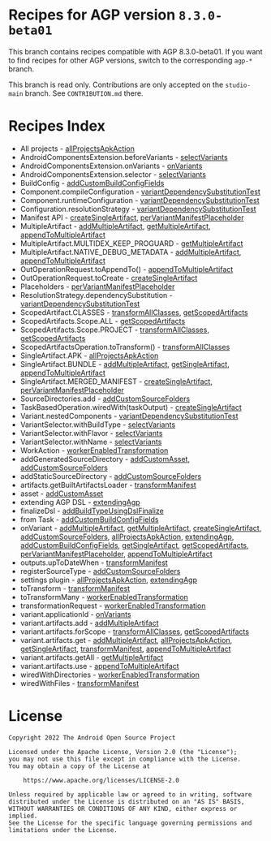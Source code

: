 # Recipes for AGP version `8.3.0-beta01`
This branch contains recipes compatible with AGP 8.3.0-beta01. If you want to find recipes
for other AGP versions, switch to the corresponding `agp-*` branch.

This branch is read only. Contributions are only accepted on the `studio-main` branch. See `CONTRIBUTION.md`
there.
# Recipes Index
* All projects - 
[allProjectsApkAction](allProjectsApkAction)
* AndroidComponentsExtension.beforeVariants - 
[selectVariants](selectVariants)
* AndroidComponentsExtension.onVariants - 
[onVariants](onVariants)
* AndroidComponentsExtension.selector - 
[selectVariants](selectVariants)
* BuildConfig - 
[addCustomBuildConfigFields](addCustomBuildConfigFields)
* Component.compileConfiguration - 
[variantDependencySubstitutionTest](variantDependencySubstitutionTest)
* Component.runtimeConfiguration - 
[variantDependencySubstitutionTest](variantDependencySubstitutionTest)
* Configuration.resolutionStrategy - 
[variantDependencySubstitutionTest](variantDependencySubstitutionTest)
* Manifest API - 
[createSingleArtifact](createSingleArtifact), [perVariantManifestPlaceholder](perVariantManifestPlaceholder)
* MultipleArtifact - 
[addMultipleArtifact](addMultipleArtifact), [getMultipleArtifact](getMultipleArtifact), [appendToMultipleArtifact](appendToMultipleArtifact)
* MultipleArtifact.MULTIDEX_KEEP_PROGUARD - 
[getMultipleArtifact](getMultipleArtifact)
* MultipleArtifact.NATIVE_DEBUG_METADATA - 
[addMultipleArtifact](addMultipleArtifact), [appendToMultipleArtifact](appendToMultipleArtifact)
* OutOperationRequest.toAppendTo() - 
[appendToMultipleArtifact](appendToMultipleArtifact)
* OutOperationRequest.toCreate - 
[createSingleArtifact](createSingleArtifact)
* Placeholders - 
[perVariantManifestPlaceholder](perVariantManifestPlaceholder)
* ResolutionStrategy.dependencySubstitution - 
[variantDependencySubstitutionTest](variantDependencySubstitutionTest)
* ScopedArtifact.CLASSES - 
[transformAllClasses](transformAllClasses), [getScopedArtifacts](getScopedArtifacts)
* ScopedArtifacts.Scope.ALL - 
[getScopedArtifacts](getScopedArtifacts)
* ScopedArtifacts.Scope.PROJECT - 
[transformAllClasses](transformAllClasses), [getScopedArtifacts](getScopedArtifacts)
* ScopedArtifactsOperation.toTransform() - 
[transformAllClasses](transformAllClasses)
* SingleArtifact.APK - 
[allProjectsApkAction](allProjectsApkAction)
* SingleArtifact.BUNDLE - 
[addMultipleArtifact](addMultipleArtifact), [getSingleArtifact](getSingleArtifact), [appendToMultipleArtifact](appendToMultipleArtifact)
* SingleArtifact.MERGED_MANIFEST - 
[createSingleArtifact](createSingleArtifact), [perVariantManifestPlaceholder](perVariantManifestPlaceholder)
* SourceDirectories.add - 
[addCustomSourceFolders](addCustomSourceFolders)
* TaskBasedOperation.wiredWith(taskOutput) - 
[createSingleArtifact](createSingleArtifact)
* Variant.nestedComponents - 
[variantDependencySubstitutionTest](variantDependencySubstitutionTest)
* VariantSelector.withBuildType - 
[selectVariants](selectVariants)
* VariantSelector.withFlavor - 
[selectVariants](selectVariants)
* VariantSelector.withName - 
[selectVariants](selectVariants)
* WorkAction - 
[workerEnabledTransformation](workerEnabledTransformation)
* addGeneratedSourceDirectory - 
[addCustomAsset](addCustomAsset), [addCustomSourceFolders](addCustomSourceFolders)
* addStaticSourceDirectory - 
[addCustomSourceFolders](addCustomSourceFolders)
* artifacts.getBuiltArtifactsLoader - 
[transformManifest](transformManifest)
* asset - 
[addCustomAsset](addCustomAsset)
* extending AGP DSL - 
[extendingAgp](extendingAgp)
* finalizeDsl - 
[addBuildTypeUsingDslFinalize](addBuildTypeUsingDslFinalize)
* from Task - 
[addCustomBuildConfigFields](addCustomBuildConfigFields)
* onVariant - 
[addMultipleArtifact](addMultipleArtifact), [getMultipleArtifact](getMultipleArtifact), [createSingleArtifact](createSingleArtifact), [addCustomSourceFolders](addCustomSourceFolders), [allProjectsApkAction](allProjectsApkAction), [extendingAgp](extendingAgp), [addCustomBuildConfigFields](addCustomBuildConfigFields), [getSingleArtifact](getSingleArtifact), [getScopedArtifacts](getScopedArtifacts), [perVariantManifestPlaceholder](perVariantManifestPlaceholder), [appendToMultipleArtifact](appendToMultipleArtifact)
* outputs.upToDateWhen - 
[transformManifest](transformManifest)
* registerSourceType - 
[addCustomSourceFolders](addCustomSourceFolders)
* settings plugin - 
[allProjectsApkAction](allProjectsApkAction), [extendingAgp](extendingAgp)
* toTransform - 
[transformManifest](transformManifest)
* toTransformMany - 
[workerEnabledTransformation](workerEnabledTransformation)
* transformationRequest - 
[workerEnabledTransformation](workerEnabledTransformation)
* variant.applicationId - 
[onVariants](onVariants)
* variant.artifacts.add - 
[addMultipleArtifact](addMultipleArtifact)
* variant.artifacts.forScope - 
[transformAllClasses](transformAllClasses), [getScopedArtifacts](getScopedArtifacts)
* variant.artifacts.get - 
[addMultipleArtifact](addMultipleArtifact), [allProjectsApkAction](allProjectsApkAction), [getSingleArtifact](getSingleArtifact), [transformManifest](transformManifest), [appendToMultipleArtifact](appendToMultipleArtifact)
* variant.artifacts.getAll - 
[getMultipleArtifact](getMultipleArtifact)
* variant.artifacts.use - 
[appendToMultipleArtifact](appendToMultipleArtifact)
* wiredWithDirectories - 
[workerEnabledTransformation](workerEnabledTransformation)
* wiredWithFiles - 
[transformManifest](transformManifest)
# License
```
Copyright 2022 The Android Open Source Project

Licensed under the Apache License, Version 2.0 (the "License");
you may not use this file except in compliance with the License.
You may obtain a copy of the License at

    https://www.apache.org/licenses/LICENSE-2.0

Unless required by applicable law or agreed to in writing, software
distributed under the License is distributed on an "AS IS" BASIS,
WITHOUT WARRANTIES OR CONDITIONS OF ANY KIND, either express or implied.
See the License for the specific language governing permissions and
limitations under the License.
```
